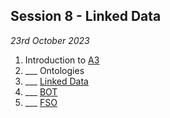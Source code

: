 ## Session 8 - Linked Data

*23rd October 2023*

1. Introduction to [A3](/Assingnments/A3)
1. ___ Ontologies
1. ___ [Linked Data](/41934/Concepts/LinkedData)
1. ___ [BOT](/41934/Concepts/BOT)
2. ___ [FSO](/41934/Concepts/FSO)
